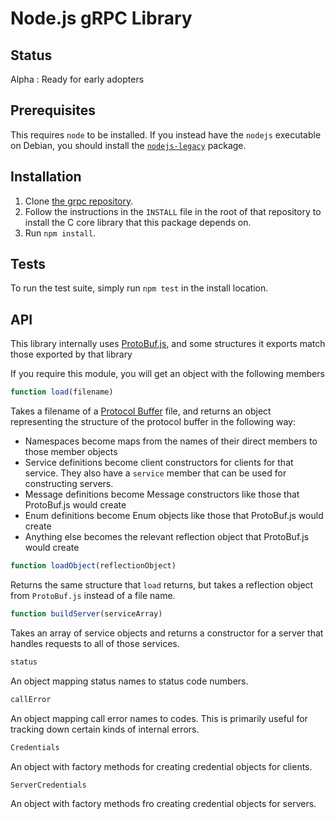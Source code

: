# Node.js gRPC Library

## Status

Alpha : Ready for early adopters

## Prerequisites

This requires `node` to be installed. If you instead have the `nodejs` executable on Debian, you should install the [`nodejs-legacy`](https://packages.debian.org/sid/nodejs-legacy) package.

## Installation

 1. Clone [the grpc repository](https://github.com/grpc/grpc).
 2. Follow the instructions in the `INSTALL` file in the root of that repository to install the C core library that this package depends on.
 3. Run `npm install`.

## Tests

To run the test suite, simply run `npm test` in the install location.

## API

This library internally uses [ProtoBuf.js](https://github.com/dcodeIO/ProtoBuf.js), and some structures it exports match those exported by that library

If you require this module, you will get an object with the following members

```javascript
function load(filename)
```

Takes a filename of a [Protocol Buffer](https://developers.google.com/protocol-buffers/) file, and returns an object representing the structure of the protocol buffer in the following way:

 - Namespaces become maps from the names of their direct members to those member objects
 - Service definitions become client constructors for clients for that service. They also have a `service` member that can be used for constructing servers.
 - Message definitions become Message constructors like those that ProtoBuf.js would create
 - Enum definitions become Enum objects like those that ProtoBuf.js would create
 - Anything else becomes the relevant reflection object that ProtoBuf.js would create


```javascript
function loadObject(reflectionObject)
```

Returns the same structure that `load` returns, but takes a reflection object from `ProtoBuf.js` instead of a file name.

```javascript
function buildServer(serviceArray)
```

Takes an array of service objects and returns a constructor for a server that handles requests to all of those services.


```javascript
status
```

An object mapping status names to status code numbers.


```javascript
callError
```

An object mapping call error names to codes. This is primarily useful for tracking down certain kinds of internal errors.


```javascript
Credentials
```

An object with factory methods for creating credential objects for clients.


```javascript
ServerCredentials
```

An object with factory methods fro creating credential objects for servers.
